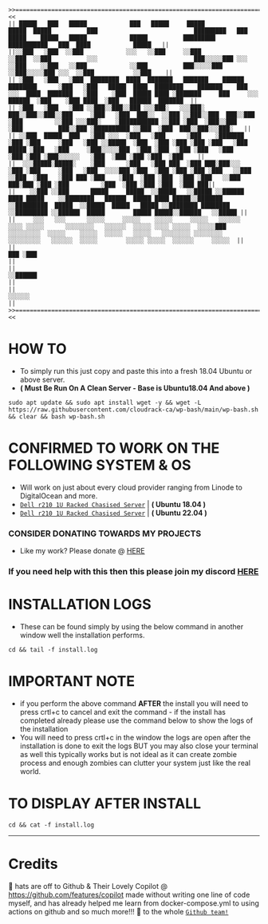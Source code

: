 ```
>>======================================================================================================================================================================================================================================================================<<
|| █████   ███   █████            ███   █████     █████                           █████  █████          ███                           █████████   ███   █████    █████   █████            █████          █████████           ███████████   ███  ████            █████   ||
||░░███   ░███  ░░███            ░░░   ░░███     ░░███                           ░░███  ░░███          ░░░                           ███░░░░░███ ░░░   ░░███    ░░███   ░░███            ░░███          ███░░░░░███         ░░███░░░░░███ ░░░  ░░███           ░░███    ||
|| ░███   ░███   ░███  ████████  ████  ███████   ███████    ██████  ████████      ░███   ░███   █████  ████  ████████    ███████    ███     ░░░  ████  ███████   ░███    ░███  █████ ████ ░███████     ███     ░░░   ██████  ░███    ░███ ████  ░███   ██████  ███████  ||
|| ░███   ░███   ░███ ░░███░░███░░███ ░░░███░   ░░░███░    ███░░███░░███░░███     ░███   ░███  ███░░  ░░███ ░░███░░███  ███░░███   ░███         ░░███ ░░░███░    ░███████████ ░░███ ░███  ░███░░███   ░███          ███░░███ ░██████████ ░░███  ░███  ███░░███░░░███░   ||
|| ░░███  █████  ███   ░███ ░░░  ░███   ░███      ░███    ░███████  ░███ ░███     ░███   ░███ ░░█████  ░███  ░███ ░███ ░███ ░███   ░███    █████ ░███   ░███     ░███░░░░░███  ░███ ░███  ░███ ░███   ░███         ░███ ░███ ░███░░░░░░   ░███  ░███ ░███ ░███  ░███    ||
||  ░░░█████░█████░    ░███      ░███   ░███ ███  ░███ ███░███░░░   ░███ ░███     ░███   ░███  ░░░░███ ░███  ░███ ░███ ░███ ░███   ░░███  ░░███  ░███   ░███ ███ ░███    ░███  ░███ ░███  ░███ ░███   ░░███     ███░███ ░███ ░███         ░███  ░███ ░███ ░███  ░███ ███||
||    ░░███ ░░███      █████     █████  ░░█████   ░░█████ ░░██████  ████ █████    ░░████████   ██████  █████ ████ █████░░███████    ░░█████████  █████  ░░█████  █████   █████ ░░████████ ████████     ░░█████████ ░░██████  █████        █████ █████░░██████   ░░█████ ||
||     ░░░   ░░░      ░░░░░     ░░░░░    ░░░░░     ░░░░░   ░░░░░░  ░░░░ ░░░░░      ░░░░░░░░   ░░░░░░  ░░░░░ ░░░░ ░░░░░  ░░░░░███     ░░░░░░░░░  ░░░░░    ░░░░░  ░░░░░   ░░░░░   ░░░░░░░░ ░░░░░░░░       ░░░░░░░░░   ░░░░░░  ░░░░░        ░░░░░ ░░░░░  ░░░░░░     ░░░░░  ||
||                                                                                                                      ███ ░███                                                                                                                                        ||
||                                                                                                                     ░░██████                                                                                                                                         ||
||                                                                                                                      ░░░░░░                                                                                                                                          ||
>>======================================================================================================================================================================================================================================================================<<
```
# HOW TO
- To simply run this just copy and paste this into a fresh 18.04 Ubuntu or above server.
- **( Must Be Run On A Clean Server - Base is Ubuntu18.04 And above )**
```shell
sudo apt update && sudo apt install wget -y && wget -L https://raw.githubusercontent.com/cloudrack-ca/wp-bash/main/wp-bash.sh && clear && bash wp-bash.sh
```
# CONFIRMED TO WORK ON THE FOLLOWING SYSTEM & OS 
- Will work on just about every cloud provider ranging from Linode to DigitalOcean and more.
- [`Dell r210 1U Racked Chasised Server`](https://i.dell.com/sites/csdocuments/Shared-Content_data-Sheets_Documents/en/R210-SpecSheet.pdf) | **( Ubuntu 18.04 )**
- [`Dell r210 1U Racked Chasised Server`](https://i.dell.com/sites/csdocuments/Shared-Content_data-Sheets_Documents/en/R210-SpecSheet.pdf) | **( Ubuntu 22.04 )**
 
### CONSIDER DONATING TOWARDS MY PROJECTS
 - Like my work? Please donate @ [HERE](https://donatebot.io/checkout/1154471425663574039?buyer=142025929454125056)
   
###  If you need help with this then this please join my discord [**HERE**](https://join.cloudrack.ca)

# INSTALLATION LOGS
- These can be found simply by using the below command in another window well the installation performs.
```shell
cd && tail -f install.log
```
# **IMPORTANT NOTE**
  - if you perform the above command **AFTER** the install you will need to press crtl+c to cancel and exit the command - if the install has completed already please use the command below to show the logs of the installation
  - You will need to press crtl+c in the window the logs are open after the installation is done to exit the logs BUT you may also close your terminal as well this typically works but is not ideal as it can create zombie process and enough zombies can clutter your system just like the real world.
  
# TO DISPLAY AFTER INSTALL
```shell
cd && cat -f install.log
```
  

---
# Credits
🎩 hats are off to Github & Their Lovely Copilot @ https://github.com/features/copilot made without writing one line of code myself, and has already helped me learn from docker-compose.yml to using actions on github and so much more!!! 💖 to the whole [`Github team!`](https://github.com/team)
